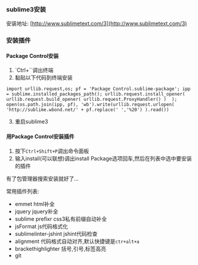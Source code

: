 ### sublime3安装
安装地址: [http://www.sublimetext.com/3](http://www.sublimetext.com/3)

### 安装插件
#### Package Control安装
1. `Ctrl+``调出终端
2. 黏贴以下代码到终端安装
```
import urllib.request,os; pf = 'Package Control.sublime-package'; ipp = sublime.installed_packages_path(); urllib.request.install_opener( urllib.request.build_opener( urllib.request.ProxyHandler() )  ); open(os.path.join(ipp, pf), 'wb').write(urllib.request.urlopen( 'http://sublime.wbond.net/' + pf.replace(' ','%20') ).read())
```
3. 重启sublime3

#### 用Package Control安装插件
1. 按下`Ctrl+Shift+P`调出命令面板
2. 输入install(可以联想)调出install Package选项回车,然后在列表中选中要安装的插件

有了包管理器搜索安装就好了...

常用插件列表:
- emmet                 html补全
- jquery                jquery补全
- sublime prefixr       css3私有前缀自动补全
- jsFormat              js代码格式化
- sublimelinter-jshint  jshint代码检查
- alignment             代码格式自动对齐,默认快捷键是`ctr+alt+a`
- brackethighlighter    括号,引号,标签高亮
- git

